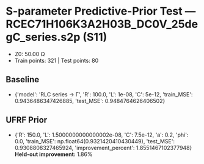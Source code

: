 # S-parameter Predictive-Prior Test — RCEC71H106K3A2H03B_DC0V_25degC_series.s2p (S11)
- Z0: 50.00 Ω
- Train points: 321  |  Test points: 80

## Baseline
- {'model': 'RLC series -> Γ', 'R': 100.0, 'L': 1e-08, 'C': 5e-12, 'train_MSE': 0.9436486347426885, 'test_MSE': 0.9484764626406502}

## UFRF Prior
- {'R': 150.0, 'L': 1.5000000000000002e-08, 'C': 7.5e-12, 'a': 0.2, 'phi': 0.0, 'train_MSE': np.float64(0.9321420410430449), 'test_MSE': 0.9308808327465924, 'improvement_percent': 1.8551467102377948}
**Held-out improvement:** 1.86%